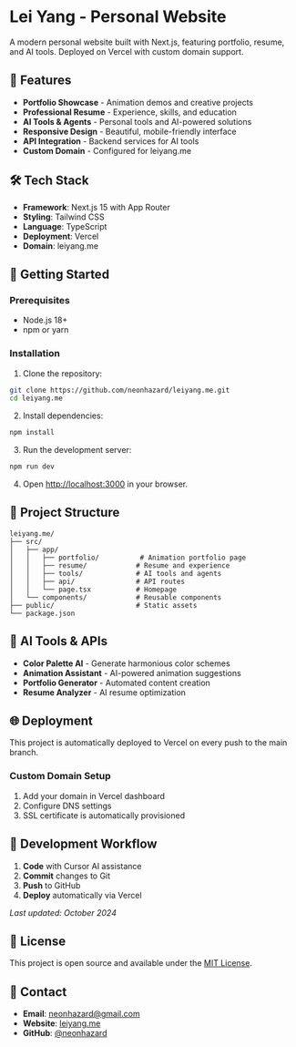 # Lei Yang - Personal Website

A modern personal website built with Next.js, featuring portfolio, resume, and AI tools. Deployed on Vercel with custom domain support.

## 🌟 Features

- **Portfolio Showcase** - Animation demos and creative projects
- **Professional Resume** - Experience, skills, and education
- **AI Tools & Agents** - Personal tools and AI-powered solutions
- **Responsive Design** - Beautiful, mobile-friendly interface
- **API Integration** - Backend services for AI tools
- **Custom Domain** - Configured for leiyang.me

## 🛠️ Tech Stack

- **Framework**: Next.js 15 with App Router
- **Styling**: Tailwind CSS
- **Language**: TypeScript
- **Deployment**: Vercel
- **Domain**: leiyang.me

## 🚀 Getting Started

### Prerequisites
- Node.js 18+ 
- npm or yarn

### Installation

1. Clone the repository:
```bash
git clone https://github.com/neonhazard/leiyang.me.git
cd leiyang.me
```

2. Install dependencies:
```bash
npm install
```

3. Run the development server:
```bash
npm run dev
```

4. Open [http://localhost:3000](http://localhost:3000) in your browser.

## 📁 Project Structure

```
leiyang.me/
├── src/
│   ├── app/
│   │   ├── portfolio/          # Animation portfolio page
│   │   ├── resume/            # Resume and experience
│   │   ├── tools/             # AI tools and agents
│   │   ├── api/               # API routes
│   │   └── page.tsx           # Homepage
│   └── components/            # Reusable components
├── public/                    # Static assets
└── package.json
```

## 🤖 AI Tools & APIs

- **Color Palette AI** - Generate harmonious color schemes
- **Animation Assistant** - AI-powered animation suggestions
- **Portfolio Generator** - Automated content creation
- **Resume Analyzer** - AI resume optimization

## 🌐 Deployment

This project is automatically deployed to Vercel on every push to the main branch.

### Custom Domain Setup
1. Add your domain in Vercel dashboard
2. Configure DNS settings
3. SSL certificate is automatically provisioned

## 🔄 Development Workflow

1. **Code** with Cursor AI assistance
2. **Commit** changes to Git
3. **Push** to GitHub
4. **Deploy** automatically via Vercel

*Last updated: October 2024*

## 📝 License

This project is open source and available under the [MIT License](LICENSE).

## 📧 Contact

- **Email**: neonhazard@gmail.com
- **Website**: [leiyang.me](https://leiyang.me)
- **GitHub**: [@neonhazard](https://github.com/neonhazard)
